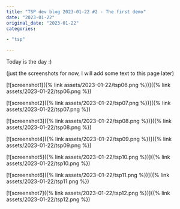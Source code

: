 ```yaml
---
title: "TSP dev blog 2023-01-22 #2 - The first demo"
date: "2023-01-22"
original_date: "2023-01-22"
categories:

- "tsp"

---
```


Today is the day :)

(just the screenshots for now, I will add some text to this page later)

[![screenshot1]({% link assets/2023-01-22/tsp06.png %})]({% link assets/2023-01-22/tsp06.png %})

[![screenshot2]({% link assets/2023-01-22/tsp07.png %})]({% link assets/2023-01-22/tsp07.png %})

[![screenshot3]({% link assets/2023-01-22/tsp08.png %})]({% link assets/2023-01-22/tsp08.png %})

[![screenshot4]({% link assets/2023-01-22/tsp09.png %})]({% link assets/2023-01-22/tsp09.png %})

[![screenshot5]({% link assets/2023-01-22/tsp10.png %})]({% link assets/2023-01-22/tsp10.png %})

[![screenshot6]({% link assets/2023-01-22/tsp11.png %})]({% link assets/2023-01-22/tsp11.png %})

[![screenshot7]({% link assets/2023-01-22/tsp12.png %})]({% link assets/2023-01-22/tsp12.png %})
